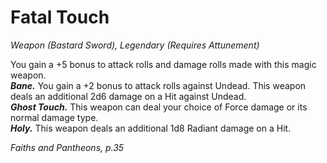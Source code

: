 # Fatal Touch
*Weapon (Bastard Sword), Legendary (Requires Attunement)*

You gain a +5 bonus to attack rolls and damage rolls made with this magic weapon.  
***Bane.*** You gain a +2 bonus to attack rolls against Undead. This weapon deals an additional 2d6 damage on a Hit against Undead.  
***Ghost Touch.*** This weapon can deal your choice of Force damage or its normal damage type.  
***Holy.*** This weapon deals an additional 1d8 Radiant damage on a Hit.  

*Faiths and Pantheons, p.35*